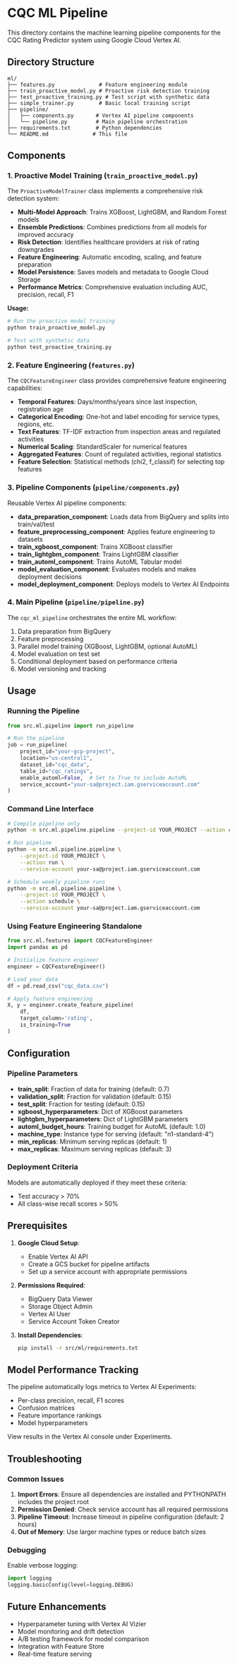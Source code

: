 # CQC ML Pipeline

This directory contains the machine learning pipeline components for the CQC Rating Predictor system using Google Cloud Vertex AI.

## Directory Structure

```
ml/
├── features.py              # Feature engineering module
├── train_proactive_model.py # Proactive risk detection training
├── test_proactive_training.py # Test script with synthetic data
├── simple_trainer.py        # Basic local training script
├── pipeline/
│   ├── components.py       # Vertex AI pipeline components
│   └── pipeline.py         # Main pipeline orchestration
├── requirements.txt        # Python dependencies
└── README.md              # This file
```

## Components

### 1. Proactive Model Training (`train_proactive_model.py`)

The `ProactiveModelTrainer` class implements a comprehensive risk detection system:

- **Multi-Model Approach**: Trains XGBoost, LightGBM, and Random Forest models
- **Ensemble Predictions**: Combines predictions from all models for improved accuracy
- **Risk Detection**: Identifies healthcare providers at risk of rating downgrades
- **Feature Engineering**: Automatic encoding, scaling, and feature preparation
- **Model Persistence**: Saves models and metadata to Google Cloud Storage
- **Performance Metrics**: Comprehensive evaluation including AUC, precision, recall, F1

**Usage:**
```bash
# Run the proactive model training
python train_proactive_model.py

# Test with synthetic data
python test_proactive_training.py
```

### 2. Feature Engineering (`features.py`)

The `CQCFeatureEngineer` class provides comprehensive feature engineering capabilities:

- **Temporal Features**: Days/months/years since last inspection, registration age
- **Categorical Encoding**: One-hot and label encoding for service types, regions, etc.
- **Text Features**: TF-IDF extraction from inspection areas and regulated activities
- **Numerical Scaling**: StandardScaler for numerical features
- **Aggregated Features**: Count of regulated activities, regional statistics
- **Feature Selection**: Statistical methods (chi2, f_classif) for selecting top features

### 3. Pipeline Components (`pipeline/components.py`)

Reusable Vertex AI pipeline components:

- **data_preparation_component**: Loads data from BigQuery and splits into train/val/test
- **feature_preprocessing_component**: Applies feature engineering to datasets
- **train_xgboost_component**: Trains XGBoost classifier
- **train_lightgbm_component**: Trains LightGBM classifier
- **train_automl_component**: Trains AutoML Tabular model
- **model_evaluation_component**: Evaluates models and makes deployment decisions
- **model_deployment_component**: Deploys models to Vertex AI Endpoints

### 4. Main Pipeline (`pipeline/pipeline.py`)

The `cqc_ml_pipeline` orchestrates the entire ML workflow:

1. Data preparation from BigQuery
2. Feature preprocessing
3. Parallel model training (XGBoost, LightGBM, optional AutoML)
4. Model evaluation on test set
5. Conditional deployment based on performance criteria
6. Model versioning and tracking

## Usage

### Running the Pipeline

```python
from src.ml.pipeline import run_pipeline

# Run the pipeline
job = run_pipeline(
    project_id="your-gcp-project",
    location="us-central1",
    dataset_id="cqc_data",
    table_id="cqc_ratings",
    enable_automl=False,  # Set to True to include AutoML
    service_account="your-sa@project.iam.gserviceaccount.com"
)
```

### Command Line Interface

```bash
# Compile pipeline only
python -m src.ml.pipeline.pipeline --project-id YOUR_PROJECT --action compile

# Run pipeline
python -m src.ml.pipeline.pipeline \
    --project-id YOUR_PROJECT \
    --action run \
    --service-account your-sa@project.iam.gserviceaccount.com

# Schedule weekly pipeline runs
python -m src.ml.pipeline.pipeline \
    --project-id YOUR_PROJECT \
    --action schedule \
    --service-account your-sa@project.iam.gserviceaccount.com
```

### Using Feature Engineering Standalone

```python
from src.ml.features import CQCFeatureEngineer
import pandas as pd

# Initialize feature engineer
engineer = CQCFeatureEngineer()

# Load your data
df = pd.read_csv("cqc_data.csv")

# Apply feature engineering
X, y = engineer.create_feature_pipeline(
    df, 
    target_column='rating',
    is_training=True
)
```

## Configuration

### Pipeline Parameters

- **train_split**: Fraction of data for training (default: 0.7)
- **validation_split**: Fraction for validation (default: 0.15)
- **test_split**: Fraction for testing (default: 0.15)
- **xgboost_hyperparameters**: Dict of XGBoost parameters
- **lightgbm_hyperparameters**: Dict of LightGBM parameters
- **automl_budget_hours**: Training budget for AutoML (default: 1.0)
- **machine_type**: Instance type for serving (default: "n1-standard-4")
- **min_replicas**: Minimum serving replicas (default: 1)
- **max_replicas**: Maximum serving replicas (default: 3)

### Deployment Criteria

Models are automatically deployed if they meet these criteria:
- Test accuracy > 70%
- All class-wise recall scores > 50%

## Prerequisites

1. **Google Cloud Setup**:
   - Enable Vertex AI API
   - Create a GCS bucket for pipeline artifacts
   - Set up a service account with appropriate permissions

2. **Permissions Required**:
   - BigQuery Data Viewer
   - Storage Object Admin
   - Vertex AI User
   - Service Account Token Creator

3. **Install Dependencies**:
   ```bash
   pip install -r src/ml/requirements.txt
   ```

## Model Performance Tracking

The pipeline automatically logs metrics to Vertex AI Experiments:
- Per-class precision, recall, F1 scores
- Confusion matrices
- Feature importance rankings
- Model hyperparameters

View results in the Vertex AI console under Experiments.

## Troubleshooting

### Common Issues

1. **Import Errors**: Ensure all dependencies are installed and PYTHONPATH includes the project root
2. **Permission Denied**: Check service account has all required permissions
3. **Pipeline Timeout**: Increase timeout in pipeline configuration (default: 2 hours)
4. **Out of Memory**: Use larger machine types or reduce batch sizes

### Debugging

Enable verbose logging:
```python
import logging
logging.basicConfig(level=logging.DEBUG)
```

## Future Enhancements

- Hyperparameter tuning with Vertex AI Vizier
- Model monitoring and drift detection
- A/B testing framework for model comparison
- Integration with Feature Store
- Real-time feature serving